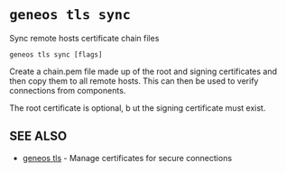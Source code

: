 # `geneos tls sync`

Sync remote hosts certificate chain files

```text
geneos tls sync [flags]
```

Create a chain.pem file made up of the root and signing certificates and
then copy them to all remote hosts. This can then be used to verify
connections from components.

The root certificate is optional, b ut the signing certificate must
exist.

## SEE ALSO

* [geneos tls](geneos_tls.md)	 - Manage certificates for secure connections
